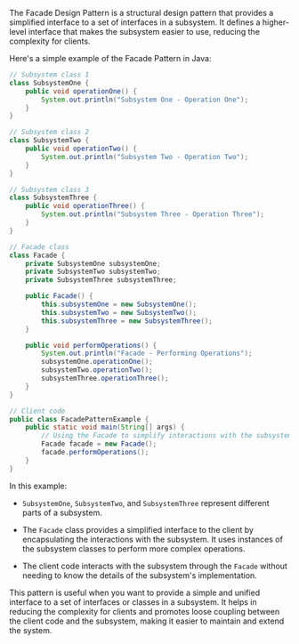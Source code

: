 The Facade Design Pattern is a structural design pattern that provides a simplified interface to a set of interfaces in a subsystem. It defines a higher-level interface that makes the subsystem easier to use, reducing the complexity for clients.

Here's a simple example of the Facade Pattern in Java:

```java
// Subsystem class 1
class SubsystemOne {
    public void operationOne() {
        System.out.println("Subsystem One - Operation One");
    }
}

// Subsystem class 2
class SubsystemTwo {
    public void operationTwo() {
        System.out.println("Subsystem Two - Operation Two");
    }
}

// Subsystem class 3
class SubsystemThree {
    public void operationThree() {
        System.out.println("Subsystem Three - Operation Three");
    }
}

// Facade class
class Facade {
    private SubsystemOne subsystemOne;
    private SubsystemTwo subsystemTwo;
    private SubsystemThree subsystemThree;

    public Facade() {
        this.subsystemOne = new SubsystemOne();
        this.subsystemTwo = new SubsystemTwo();
        this.subsystemThree = new SubsystemThree();
    }

    public void performOperations() {
        System.out.println("Facade - Performing Operations");
        subsystemOne.operationOne();
        subsystemTwo.operationTwo();
        subsystemThree.operationThree();
    }
}

// Client code
public class FacadePatternExample {
    public static void main(String[] args) {
        // Using the Facade to simplify interactions with the subsystem
        Facade facade = new Facade();
        facade.performOperations();
    }
}
```

In this example:

- `SubsystemOne`, `SubsystemTwo`, and `SubsystemThree` represent different parts of a subsystem.

- The `Facade` class provides a simplified interface to the client by encapsulating the interactions with the subsystem. It uses instances of the subsystem classes to perform more complex operations.

- The client code interacts with the subsystem through the `Facade` without needing to know the details of the subsystem's implementation.

This pattern is useful when you want to provide a simple and unified interface to a set of interfaces or classes in a subsystem. It helps in reducing the complexity for clients and promotes loose coupling between the client code and the subsystem, making it easier to maintain and extend the system.
